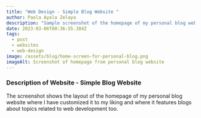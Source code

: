 ```yaml
---
title: "Web Design - Simple Blog Website "
author: Paola Ayala Zelaya
description: "Sample screenshot of the homepage of my personal blog website "
date: 2023-03-06T00:36:55.384Z
tags:
  - post
  - websites
  - web-design
image: /assets/blog/home-screen-for-personal-blog.png
imageAlt: Screenshot of homepage from personal blog website
---
```

### D﻿escription of Website - Simple Blog Website

T﻿he screenshot shows the layout of the homepage of my personal blog website where I have customized it to my liking and where it features blogs about topics related to web development too.